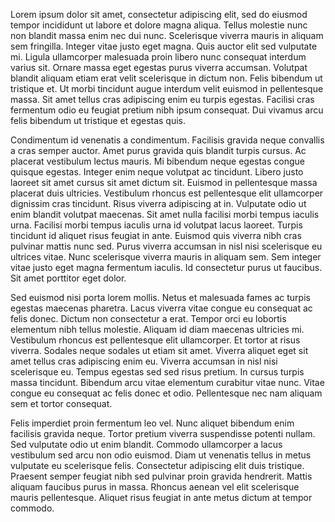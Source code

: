 Lorem ipsum dolor sit amet, consectetur adipiscing elit, sed do eiusmod tempor incididunt ut labore et dolore magna aliqua. Tellus molestie nunc non blandit massa enim nec dui nunc. Scelerisque viverra mauris in aliquam sem fringilla. Integer vitae justo eget magna. Quis auctor elit sed vulputate mi. Ligula ullamcorper malesuada proin libero nunc consequat interdum varius sit. Ornare massa eget egestas purus viverra accumsan. Volutpat blandit aliquam etiam erat velit scelerisque in dictum non. Felis bibendum ut tristique et. Ut morbi tincidunt augue interdum velit euismod in pellentesque massa. Sit amet tellus cras adipiscing enim eu turpis egestas. Facilisi cras fermentum odio eu feugiat pretium nibh ipsum consequat. Dui vivamus arcu felis bibendum ut tristique et egestas quis.

Condimentum id venenatis a condimentum. Facilisis gravida neque convallis a cras semper auctor. Amet purus gravida quis blandit turpis cursus. Ac placerat vestibulum lectus mauris. Mi bibendum neque egestas congue quisque egestas. Integer enim neque volutpat ac tincidunt. Libero justo laoreet sit amet cursus sit amet dictum sit. Euismod in pellentesque massa placerat duis ultricies. Vestibulum rhoncus est pellentesque elit ullamcorper dignissim cras tincidunt. Risus viverra adipiscing at in. Vulputate odio ut enim blandit volutpat maecenas. Sit amet nulla facilisi morbi tempus iaculis urna. Facilisi morbi tempus iaculis urna id volutpat lacus laoreet. Turpis tincidunt id aliquet risus feugiat in ante. Euismod quis viverra nibh cras pulvinar mattis nunc sed. Purus viverra accumsan in nisl nisi scelerisque eu ultrices vitae. Nunc scelerisque viverra mauris in aliquam sem. Sem integer vitae justo eget magna fermentum iaculis. Id consectetur purus ut faucibus. Sit amet porttitor eget dolor.

Sed euismod nisi porta lorem mollis. Netus et malesuada fames ac turpis egestas maecenas pharetra. Lacus viverra vitae congue eu consequat ac felis donec. Dictum non consectetur a erat. Tempor orci eu lobortis elementum nibh tellus molestie. Aliquam id diam maecenas ultricies mi. Vestibulum rhoncus est pellentesque elit ullamcorper. Et tortor at risus viverra. Sodales neque sodales ut etiam sit amet. Viverra aliquet eget sit amet tellus cras adipiscing enim eu. Viverra accumsan in nisl nisi scelerisque eu. Tempus egestas sed sed risus pretium. In cursus turpis massa tincidunt. Bibendum arcu vitae elementum curabitur vitae nunc. Vitae congue eu consequat ac felis donec et odio. Pellentesque nec nam aliquam sem et tortor consequat.

Felis imperdiet proin fermentum leo vel. Nunc aliquet bibendum enim facilisis gravida neque. Tortor pretium viverra suspendisse potenti nullam. Sed vulputate odio ut enim blandit. Commodo ullamcorper a lacus vestibulum sed arcu non odio euismod. Diam ut venenatis tellus in metus vulputate eu scelerisque felis. Consectetur adipiscing elit duis tristique. Praesent semper feugiat nibh sed pulvinar proin gravida hendrerit. Mattis aliquam faucibus purus in massa. Rhoncus aenean vel elit scelerisque mauris pellentesque. Aliquet risus feugiat in ante metus dictum at tempor commodo.